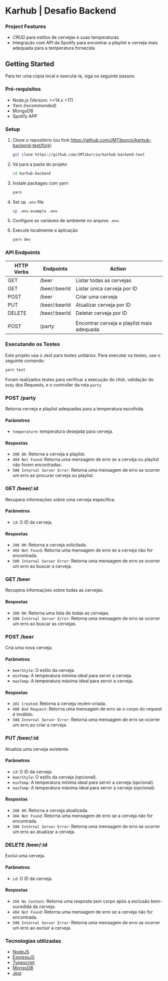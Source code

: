 # Karhub | Desafio Backend

### Project Features

- _CRUD_ para estilos de cervejas e suas temperaturas
- Integração com API da Spotify para encontrar a playlist e cerveja mais adequada para a temperatura fornecida

## Getting Started

Para ter uma cópia local e executá-la, siga os seguinte passos:

### Pré-requisitos

- Node.js (Version: >=14.x <17)
- Yarn _(recommended)_
- MongoDB
- Spotify APP

### Setup

1. Clone o repositório (ou fork https://github.com/JMTiburcio/karhub-backend-test/fork)

   ```sh
   git clone https://github.com/JMTiburcio/karhub-backend-test
   ```

1. Vá para a pasta do projeto

   ```sh
   cd karhub-backend
   ```

1. Instale packages com yarn

   ```sh
   yarn
   ```

1. Set up `.env` file

   ```sh
   cp .env.example .env
   ```

1. Configure as variáveis de ambiente no arquivo `.env`.
1. Execute localmente a aplicação

   ```sh
   yarn dev
   ```

### API Endpoints

| HTTP Verbs | Endpoints     | Action                                     |
| ---------- | ------------- | ------------------------------------------ |
| GET        | /beer         | Listar todas as cervejas                   |
| GET        | /beer/:beerId | Listar única cerveja por ID                |
| POST       | /beer         | Criar uma cerveja                          |
| PUT        | /beer/:beerId | Atualizar cerveja por ID                   |
| DELETE     | /beer/:beerId | Deletar cerveja por ID                     |
|            |               |                                            |
| POST       | /party        | Encontrar cerveja e playlist mais adequada |

### Executando os Testes

Este projeto usa o Jest para testes unitários. Para executar os testes, use o seguinte comando:

```sh
yarn test
```

Foram realizados testes para verificar a execução do `CRUD`, validação do `body` dos Requests, e o controller da rota `party`

### POST /party

Retorna cerveja e playlist adequadas para a temperatura escolhida.

#### Parâmetros

- `temperature`: temperatura desejada para cerveja.

#### Respostas

- `200 OK`: Retorna a cerveja e playlist.
- `404 Not Found`: Retorna uma mensagem de erro se a cerveja ou playlist não forem encontradas.
- `500 Internal Server Error`: Retorna uma mensagem de erro se ocorrer um erro ao procurar cerveja ou playlist.

### GET /beer/:id

Recupera informações sobre uma cerveja específica.

#### Parâmetros

- `id`: O ID da cerveja.

#### Respostas

- `200 OK`: Retorna a cerveja solicitada.
- `404 Not Found`: Retorna uma mensagem de erro se a cerveja não for encontrada.
- `500 Internal Server Error`: Retorna uma mensagem de erro se ocorrer um erro ao buscar a cerveja.

### GET /beer

Recupera informações sobre todas as cervejas.

#### Respostas

- `200 OK`: Retorna uma lista de todas as cervejas.
- `500 Internal Server Error`: Retorna uma mensagem de erro se ocorrer um erro ao buscar as cervejas.

### POST /beer

Cria uma nova cerveja.

#### Parâmetros

- `beerStyle`: O estilo da cerveja.
- `minTemp`: A temperatura mínima ideal para servir a cerveja.
- `maxTemp`: A temperatura máxima ideal para servir a cerveja.

#### Respostas

- `201 Created`: Retorna a cerveja recém-criada.
- `400 Bad Request`: Retorna uma mensagem de erro se o corpo do request é inválido.
- `500 Internal Server Error`: Retorna uma mensagem de erro se ocorrer um erro ao criar a cerveja.

### PUT /beer/:id

Atualiza uma cerveja existente.

#### Parâmetros

- `id`: O ID da cerveja.
- `beerStyle`: O estilo da cerveja (opcional).
- `minTemp`: A temperatura mínima ideal para servir a cerveja (opcional).
- `maxTemp`: A temperatura máxima ideal para servir a cerveja (opcional).

#### Respostas

- `200 OK`: Retorna a cerveja atualizada.
- `404 Not Found`: Retorna uma mensagem de erro se a cerveja não for encontrada.
- `500 Internal Server Error`: Retorna uma mensagem de erro se ocorrer um erro ao atualizar a cerveja.

### DELETE /beer/:id

Exclui uma cerveja.

#### Parâmetros

- `id`: O ID da cerveja.

#### Respostas

- `204 No Content`: Retorna uma resposta sem corpo após a exclusão bem-sucedida da cerveja.
- `404 Not Found`: Retorna uma mensagem de erro se a cerveja não for encontrada.
- `500 Internal Server Error`: Retorna uma mensagem de erro se ocorrer um erro ao excluir a cerveja.

### Tecnologias utilizadas

- [NodeJS](https://nodejs.org/)
- [ExpressJS](https://www.expresjs.org/)
- [Typescript](https://www.typescriptlang.org/)
- [MongoDB](https://www.mongodb.com/)
- [Jest](https://jestjs.io/)
